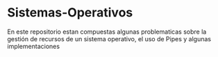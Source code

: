 # Sistemas-Operativos

En este repositorio estan compuestas algunas problematicas sobre la gestión de recursos de un sistema operativo, el uso de Pipes y algunas implementaciones
